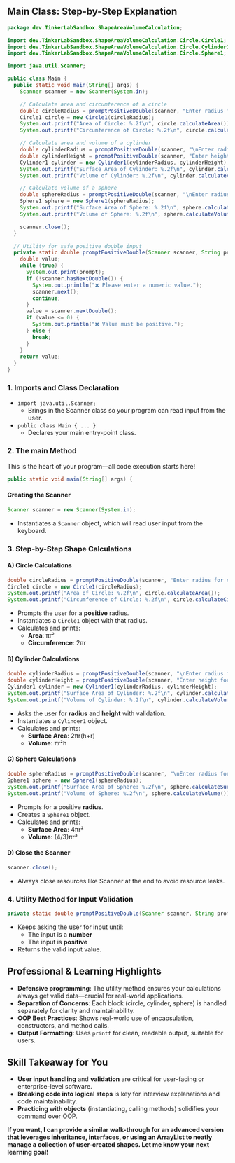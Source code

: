 
## Main Class: Step-by-Step Explanation

```java
package dev.TinkerLabSandbox.ShapeAreaVolumeCalculation;

import dev.TinkerLabSandbox.ShapeAreaVolumeCalculation.Circle.Circle1;
import dev.TinkerLabSandbox.ShapeAreaVolumeCalculation.Circle.Cylinder1;
import dev.TinkerLabSandbox.ShapeAreaVolumeCalculation.Circle.Sphere1;

import java.util.Scanner;

public class Main {
  public static void main(String[] args) {
    Scanner scanner = new Scanner(System.in);

    // Calculate area and circumference of a circle
    double circleRadius = promptPositiveDouble(scanner, "Enter radius for circle: ");
    Circle1 circle = new Circle1(circleRadius);
    System.out.printf("Area of Circle: %.2f\n", circle.calculateArea());
    System.out.printf("Circumference of Circle: %.2f\n", circle.calculateCircumference());

    // Calculate area and volume of a cylinder
    double cylinderRadius = promptPositiveDouble(scanner, "\nEnter radius for cylinder: ");
    double cylinderHeight = promptPositiveDouble(scanner, "Enter height for cylinder: ");
    Cylinder1 cylinder = new Cylinder1(cylinderRadius, cylinderHeight);
    System.out.printf("Surface Area of Cylinder: %.2f\n", cylinder.calculateSurfaceArea());
    System.out.printf("Volume of Cylinder: %.2f\n", cylinder.calculateVolume());

    // Calculate volume of a sphere
    double sphereRadius = promptPositiveDouble(scanner, "\nEnter radius for sphere: ");
    Sphere1 sphere = new Sphere1(sphereRadius);
    System.out.printf("Surface Area of Sphere: %.2f\n", sphere.calculateSurfaceArea());
    System.out.printf("Volume of Sphere: %.2f\n", sphere.calculateVolume());

    scanner.close();
  }

  // Utility for safe positive double input
  private static double promptPositiveDouble(Scanner scanner, String prompt) {
    double value;
    while (true) {
      System.out.print(prompt);
      if (!scanner.hasNextDouble()) {
        System.out.println("❌ Please enter a numeric value.");
        scanner.next();
        continue;
      }
      value = scanner.nextDouble();
      if (value <= 0) {
        System.out.println("❌ Value must be positive.");
      } else {
        break;
      }
    }
    return value;
  }
}
```


### 1. **Imports and Class Declaration**

- `import java.util.Scanner;`
    - Brings in the Scanner class so your program can read input from the user.
- `public class Main { ... }`
    - Declares your main entry-point class.


### 2. **The main Method**

This is the heart of your program—all code execution starts here!

```java
public static void main(String[] args) {
```


#### **Creating the Scanner**

```java
Scanner scanner = new Scanner(System.in);
```

- Instantiates a `Scanner` object, which will read user input from the keyboard.


### 3. **Step-by-Step Shape Calculations**

#### A) **Circle Calculations**

```java
double circleRadius = promptPositiveDouble(scanner, "Enter radius for circle: ");
Circle1 circle = new Circle1(circleRadius);
System.out.printf("Area of Circle: %.2f\n", circle.calculateArea());
System.out.printf("Circumference of Circle: %.2f\n", circle.calculateCircumference());
```

- Prompts the user for a **positive** radius.
- Instantiates a `Circle1` object with that radius.
- Calculates and prints:
    - **Area**: πr²
    - **Circumference**: 2πr


#### B) **Cylinder Calculations**

```java
double cylinderRadius = promptPositiveDouble(scanner, "\nEnter radius for cylinder: ");
double cylinderHeight = promptPositiveDouble(scanner, "Enter height for cylinder: ");
Cylinder1 cylinder = new Cylinder1(cylinderRadius, cylinderHeight);
System.out.printf("Surface Area of Cylinder: %.2f\n", cylinder.calculateSurfaceArea());
System.out.printf("Volume of Cylinder: %.2f\n", cylinder.calculateVolume());
```

- Asks the user for **radius** and **height** with validation.
- Instantiates a `Cylinder1` object.
- Calculates and prints:
    - **Surface Area**: 2πr(h+r)
    - **Volume**: πr²h


#### C) **Sphere Calculations**

```java
double sphereRadius = promptPositiveDouble(scanner, "\nEnter radius for sphere: ");
Sphere1 sphere = new Sphere1(sphereRadius);
System.out.printf("Surface Area of Sphere: %.2f\n", sphere.calculateSurfaceArea());
System.out.printf("Volume of Sphere: %.2f\n", sphere.calculateVolume());
```

- Prompts for a positive **radius**.
- Creates a `Sphere1` object.
- Calculates and prints:
    - **Surface Area**: 4πr²
    - **Volume**: (4/3)πr³


#### D) **Close the Scanner**

```java
scanner.close();
```

- Always close resources like Scanner at the end to avoid resource leaks.


### 4. **Utility Method for Input Validation**

```java
private static double promptPositiveDouble(Scanner scanner, String prompt) { ... }
```

- Keeps asking the user for input until:
    - The input is a **number**
    - The input is **positive**
- Returns the valid input value.


## **Professional \& Learning Highlights**

- **Defensive programming**: The utility method ensures your calculations always get valid data—crucial for real-world applications.
- **Separation of Concerns**: Each block (circle, cylinder, sphere) is handled separately for clarity and maintainability.
- **OOP Best Practices**: Shows real-world use of encapsulation, constructors, and method calls.
- **Output Formatting**: Uses `printf` for clean, readable output, suitable for users.


## **Skill Takeaway for You**

- **User input handling** and **validation** are critical for user-facing or enterprise-level software.
- **Breaking code into logical steps** is key for interview explanations and code maintainability.
- **Practicing with objects** (instantiating, calling methods) solidifies your command over OOP.

**If you want, I can provide a similar walk-through for an advanced version that leverages inheritance, interfaces, or using an ArrayList to neatly manage a collection of user-created shapes. Let me know your next learning goal!**

